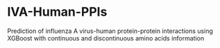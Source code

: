 # IVA-Human-PPIs
Prediction of influenza A virus-human protein-protein interactions using XGBoost with continuous and discontinuous amino acids information
